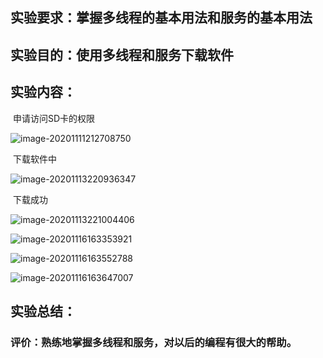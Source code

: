 ## 实验要求：掌握多线程的基本用法和服务的基本用法

## 实验目的：使用多线程和服务下载软件

## 实验内容：

​	申请访问SD卡的权限

![image-20201111212708750](8-Homewor.assets/image-20201111212708750.png)



​	下载软件中

![image-20201113220936347](8-Homewor.assets/image-20201113220936347.png)

​	下载成功

![image-20201113221004406](8-Homewor.assets/image-20201113221004406.png)



![image-20201116163353921](8-Homewor.assets/image-20201116163353921.png)



![image-20201116163552788](8-Homewor.assets/image-20201116163552788.png)



![image-20201116163647007](8-Homewor.assets/image-20201116163647007.png)





## 实验总结：

### 评价：熟练地掌握多线程和服务，对以后的编程有很大的帮助。